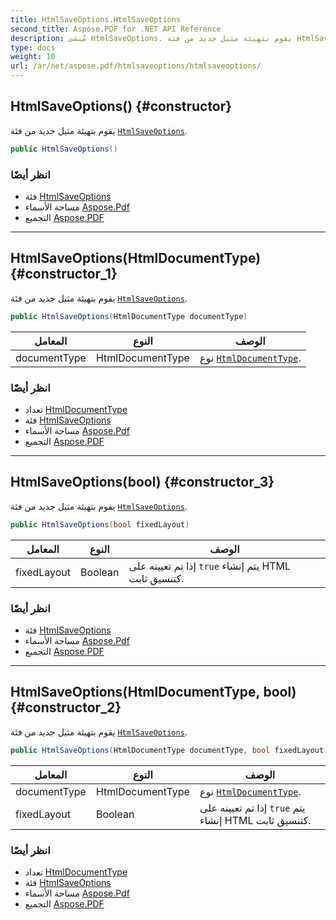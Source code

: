 ```yaml
---
title: HtmlSaveOptions.HtmlSaveOptions
second_title: Aspose.PDF for .NET API Reference
description: مُنشئ HtmlSaveOptions. يقوم بتهيئة مثيل جديد من فئة HtmlSaveOptions
type: docs
weight: 10
url: /ar/net/aspose.pdf/htmlsaveoptions/htmlsaveoptions/
---
```

## HtmlSaveOptions() {#constructor}

يقوم بتهيئة مثيل جديد من فئة [`HtmlSaveOptions`](../).

```csharp
public HtmlSaveOptions()
```

### انظر أيضًا

* فئة [HtmlSaveOptions](../)
* مساحة الأسماء [Aspose.Pdf](../../../aspose.pdf/)
* التجميع [Aspose.PDF](../../../)

---

## HtmlSaveOptions(HtmlDocumentType) {#constructor_1}

يقوم بتهيئة مثيل جديد من فئة [`HtmlSaveOptions`](../).

```csharp
public HtmlSaveOptions(HtmlDocumentType documentType)
```

| المعامل | النوع | الوصف |
| --- | --- | --- |
| documentType | HtmlDocumentType | نوع [`HtmlDocumentType`](../../htmldocumenttype/). |

### انظر أيضًا

* تعداد [HtmlDocumentType](../../htmldocumenttype/)
* فئة [HtmlSaveOptions](../)
* مساحة الأسماء [Aspose.Pdf](../../../aspose.pdf/)
* التجميع [Aspose.PDF](../../../)

---

## HtmlSaveOptions(bool) {#constructor_3}

يقوم بتهيئة مثيل جديد من فئة [`HtmlSaveOptions`](../).

```csharp
public HtmlSaveOptions(bool fixedLayout)
```

| المعامل | النوع | الوصف |
| --- | --- | --- |
| fixedLayout | Boolean | إذا تم تعيينه على `true` يتم إنشاء HTML كتنسيق ثابت. |

### انظر أيضًا

* فئة [HtmlSaveOptions](../)
* مساحة الأسماء [Aspose.Pdf](../../../aspose.pdf/)
* التجميع [Aspose.PDF](../../../)

---

## HtmlSaveOptions(HtmlDocumentType, bool) {#constructor_2}

يقوم بتهيئة مثيل جديد من فئة [`HtmlSaveOptions`](../).

```csharp
public HtmlSaveOptions(HtmlDocumentType documentType, bool fixedLayout)
```

| المعامل | النوع | الوصف |
| --- | --- | --- |
| documentType | HtmlDocumentType | نوع [`HtmlDocumentType`](../../htmldocumenttype/). |
| fixedLayout | Boolean | إذا تم تعيينه على `true` يتم إنشاء HTML كتنسيق ثابت. |

### انظر أيضًا

* تعداد [HtmlDocumentType](../../htmldocumenttype/)
* فئة [HtmlSaveOptions](../)
* مساحة الأسماء [Aspose.Pdf](../../../aspose.pdf/)
* التجميع [Aspose.PDF](../../../)